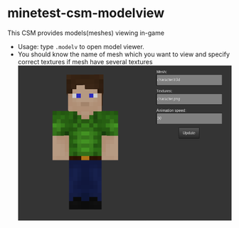 # minetest-csm-modelview
This CSM provides models(meshes) viewing in-game  
* Usage: type `.modelv` to open model viewer.
* You should know the name of mesh which you want to view and specify correct textures if mesh have several textures
![Alt text](/screenshot.png?raw=true)
